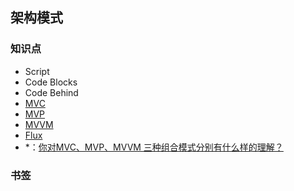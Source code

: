 ## 架构模式

### 知识点

- Script
- Code Blocks
- Code Behind
- [MVC](https://zh.wikipedia.org/wiki/MVC)
- [MVP](https://zh.wikipedia.org/wiki/Model-view-presenter)
- [MVVM](https://zh.wikipedia.org/wiki/MVVM)
- [Flux](https://github.com/facebook/flux)
- *：[你对MVC、MVP、MVVM 三种组合模式分别有什么样的理解？](https://www.zhihu.com/question/20148405)

### 书签
